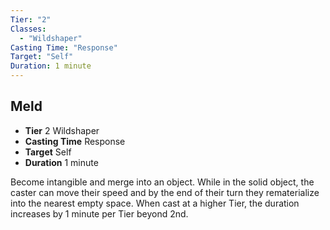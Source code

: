```yaml
---
Tier: "2"
Classes:
  - "Wildshaper"
Casting Time: "Response"
Target: "Self"
Duration: 1 minute
---
```

## Meld
- **Tier** 2 Wildshaper
- **Casting Time** Response
- **Target** Self
- **Duration** 1 minute

Become intangible and merge into an object. While in the solid object, the caster can move their speed and by the end of their turn they rematerialize into the nearest empty space. When cast at a higher Tier, the duration increases by 1 minute per Tier beyond 2nd.